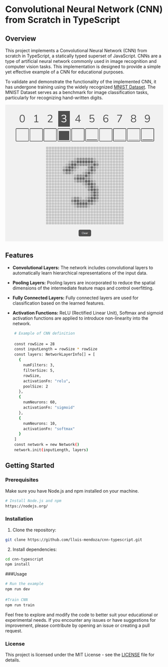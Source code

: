 # Convolutional Neural Network (CNN) from Scratch in TypeScript

## Overview

This project implements a Convolutional Neural Network (CNN) from scratch in TypeScript, a statically typed superset of JavaScript. CNNs are a type of artificial neural network commonly used in image recognition and computer vision tasks. This implementation is designed to provide a simple yet effective example of a CNN for educational purposes.

To validate and demonstrate the functionality of the implemented CNN, it has undergone training using the widely recognized [MNIST Dataset](https://www.kaggle.com/datasets/hojjatk/mnist-dataset). The MNIST Dataset serves as a benchmark for image classification tasks, particularly for recognizing hand-written digits. 

![image info](./images/example.png)
## Features

- **Convolutional Layers:** The network includes convolutional layers to automatically learn hierarchical representations of the input data.

- **Pooling Layers:** Pooling layers are incorporated to reduce the spatial dimensions of the intermediate feature maps and control overfitting.

- **Fully Connected Layers:** Fully connected layers are used for classification based on the learned features.

- **Activation Functions:** ReLU (Rectified Linear Unit), Softmax and sigmoid activation functions are applied to introduce non-linearity into the network.

```bash
    # Example of CNN definition

    const rowSize = 28
    const inputLength = rowSize * rowSize
    const layers: NetworkLayerInfo[] = [
      {
        numFilters: 3,
        filterSize: 5,
        rowSize,
        activationFn: "relu",
        poolSize: 2
      },
      {
        numNeurons: 60,
        activationFn: "sigmoid"
      },
      {
        numNeurons: 10,
        activationFn: "softmax"
      }
    ]
    const network = new Network()
    network.init(inputLength, layers)
```
## Getting Started

### Prerequisites

Make sure you have Node.js and npm installed on your machine.

```bash
# Install Node.js and npm
https://nodejs.org/
```

### Installation
 1. Clone the repository: 
```bash
git clone https://github.com/lluis-mendoza/cnn-typescript.git
```
 2. Install dependencies: 
```bash
cd cnn-typescript
npm install
```

###Usage
```bash
# Run the example
npm run dev

#Train CNN
npm run train
```

Feel free to explore and modify the code to better suit your educational or experimental needs. If you encounter any issues or have suggestions for improvement, please contribute by opening an issue or creating a pull request.

### License

This project is licensed under the MIT License - see the [LICENSE](/LICENSE.txt) file for details.